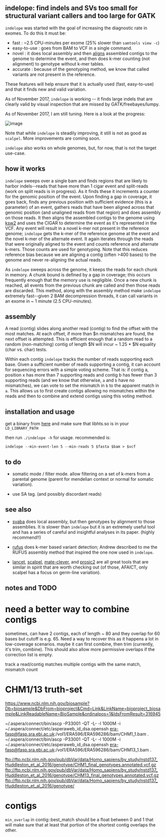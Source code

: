 ## indelope: find indels and SVs too small for structural variant callers and too large for GATK

`indelope` was started with the goal of increasing the diagnostic rate in exomes. To do this it must be:

+ fast : ~2.5 CPU-minutes per exome (25% slower than `samtools view -c`)
+ easy-to-use : goes from BAM to VCF in a single command.
+ novel : it does local assembly and then [aligns](https://github.com/lh3/ksw2) assembled contigs
  to the genome to determine the event, and then does k-mer counting (not alignment) to genotype
  without k-mer tables.
+ accurate : because of the genotyping method, we know that called variants are not present
  in the reference.

These features will help ensure that it is actually used (fast, easy-to-use) and that it finds new
and valid variation.

As of November 2017, `indelope` is working -- it finds large indels that are clearly valid by visual
inspection that are missed by GATK/freebayes/lumpy.

As of November 2017, I am still tuning. Here is a look at the progress:

![image](https://user-images.githubusercontent.com/1739/33039303-c5ebb54c-cdf4-11e7-88be-bc3736bcdd25.png)

Note that while `indelope` is steadily improving, it still is not as good as `scalpel`. More improvements
are coming soon.

`indelope` also works on whole genomes, but, for now, that is not the target use-case.

## how it works

`indelope` sweeps over a single bam and finds regions that are likely to harbor indels--reads that have
more than 1 cigar event and split-reads (work on split reads is in progress). As it finds these it increments
a counter for the genomic position of the event. Upon finding a gap in coverage, it goes back, finds any
previous position with sufficient evidence (this is a parameter) of an event, gathers reads that have been
aligned across that genomic position (and unaligned reads from that region) and does assembly on those reads.
It then aligns the assembled contigs to the genome using [ksw2](https://github.com/lh3/ksw2) and uses the CIGAR
to determine the event as it's represented in the VCF. Any event will result in a novel k-mer not present in
the reference genome; `indelope` gets the k-mer of the reference genome at the event and the novel k-mer of
the alternate event. It again iterates through the reads that were originally aligned to the event and counts
reference and alternate k-mers. Those counts are used for genotyping. Note that this reduces reference bias
because we are aligning a contig (often >400 bases) to the genome and never re-aligning the actual reads.

As `indelope` sweeps across the genome, it keeps the reads for each chunk in memory. A chunk bound is defined
by a gap in coverage; this occurs frequently enough that the memory use is negligible. Once a new chunk is reached,
all events from the previous chunk are called and then those reads are discarded. This method, along with the
assembly method make `indelope` extremely fast--given 2 BAM decompression threads, it can call variants in an
exome in ~ 1 minute (2.5 CPU-minutes).

## assembly

A read (contig) slides along another read (contig) to find the offset with the most matches. At each offset, if
more than $n mismatches are found, the next offset is attempted. This is efficient enough that a random read to
a random (non-matching) contig of length $N will incur ~ 1.25 * $N equality (char vs. char) tests.

Within each contig `indelope` tracks the number of reads supporting each base. Given a sufficient number of
reads supporting a contig, it can account for sequencing errors with a simple voting scheme. That is: if contig a,
position x has more than 7 supporting reads and contig b has fewer than 3 supporting reads (and we know that
otherwise, `a` and `b` have no mismatches), we can vote to set the mismatch in `b` to the apparent match in `a`.
This allows us to first create contigs allowing no mismatches within the reads and then to combine and extend contigs
using this voting method.

## installation and usage

get a binary from [here](https://github.com/brentp/indelope/releases)
and make sure that libhts.so is in your `LD_LIBRARY_PATH`

then run `./indelope -h` for usage. recommended is:

```
indelope --min-event-len 5 --min-reads 5 $fasta $bam > $vcf
```

## to do

+ somatic mode / filter mode. allow filtering on a set of k-mers from a parental genome (parent for 
  mendelian context or normal for somatic variation).

+ use SA tag. (and possibly discordant reads)

## see also

+ [svaba](https://github.com/walaj/svaba) does local assembly, but then genotypes by alignment to those
  assemblies. It is slower than `indelope` but it is an extremely useful tool and has a series of
  careful and insightful analyses in its paper. (highly recommend!!)

+ [rufus](https://github.com/jandrewrfarrell/RUFUS) does k-mer based variant detection; Andrew described
  to me the RUFUS assembly method that inspired the one now used in `indelope`.

+ [lancet](https://github.com/nygenome/lancet), [scalpel](http://scalpel.sourceforge.net/),
  [mate-clever](https://academic.oup.com/bioinformatics/article/29/24/3143/194997),  and [prosic2](https://github.com/prosic/prosic2) are all
  great tools that are similar in spirit that are worth checking out (of those, AFAICT, only scalpel has a focus on germ-line variation).


## notes and TODO

# need a better way to combine contigs

sometimes, can have 2 contigs, each of length ~ 80 and they overlap for 60 bases but cutoff is
e.g. 65. Need a way to recover this as it happens a lot in low-coverage scenarios. maybe it can
first combine, then trim (currently, it's trim, combine).
This should also allow more permissive overlaps if the correction list is empty.

track a read/contig matches multiple contigs with the same match, mismatch count

# CHM1/13 truth-set

https://www.ncbi.nlm.nih.gov/biosample?Db=biosample&DbFrom=bioproject&Cmd=Link&LinkName=bioproject_biosample&LinkReadableName=BioSample&ordinalpos=1&IdsFromResult=316945


~/.aspera/connect/bin/ascp -P33001 -QT -L- -l 1000M -i ~/.aspera/connect/etc/asperaweb_id_dsa.openssh era-fasp@fasp.sra.ebi.ac.uk:/vol1/ERA596/ERA596286/bam/CHM1_1.bam .
~/.aspera/connect/bin/ascp -P33001 -QT -L- -l 1000M -i ~/.aspera/connect/etc/asperaweb_id_dsa.openssh era-fasp@fasp.sra.ebi.ac.uk:/vol1/ERA596/ERA596286/bam/CHM13_1.bam .

ftp://ftp.ncbi.nlm.nih.gov/pub/dbVar/data/Homo_sapiens/by_study/nstd137_Huddleston_et_al_2016/genotype/CHM1_final_genotypes.annotated.vcf.gz
ftp://ftp.ncbi.nlm.nih.gov/pub/dbVar/data/Homo_sapiens/by_study/nstd137_Huddleston_et_al_2016/genotype/CHM13_final_genotypes.annotated.vcf.gz
ftp://ftp.ncbi.nlm.nih.gov/pub/dbVar/data/Homo_sapiens/by_study/nstd137_Huddleston_et_al_2016/genotype/


# contigs

`min_overlap` in contig::best_match should be a float between 0 and 1 that will make sure that at least
that portion of the shortest contig overlaps the other.
